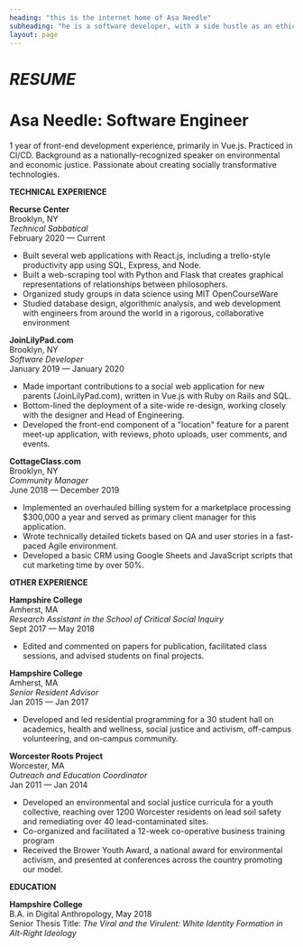 ```yaml
---
heading: "this is the internet home of Asa Needle"
subheading: "he is a software developer, with a side hustle as an ethicist."
layout: page
---
```

# *RESUME*
# **Asa Needle: Software Engineer**

1 year of front-end development experience, primarily in Vue.js. Practiced in CI/CD. Background as a nationally-recognized speaker on environmental and economic justice. Passionate about creating socially transformative technologies.

**TECHNICAL EXPERIENCE**

**Recurse Center**  
Brooklyn, NY  
_Technical Sabbatical_  
February 2020 — Current

- Built several web applications with React.js, including a trello-style productivity app using SQL, Express, and Node.
- Built a web-scraping tool with Python and Flask that creates graphical representations of relationships between philosophers.
- Organized study groups in data science using MIT OpenCourseWare
- Studied database design, algorithmic analysis, and web development with engineers from around the world in a rigorous, collaborative environment

**JoinLilyPad.com**  
Brooklyn, NY  
_Software Developer_  
January 2019 — January 2020

- Made important contributions to a social web application for new parents (JoinLilyPad.com), written in Vue.js with Ruby on Rails and SQL.
- Bottom-lined the deployment of a site-wide re-design, working closely with the designer and Head of Engineering.
- Developed the front-end component of a &quot;location&quot; feature for a parent meet-up application, with reviews, photo uploads, user comments, and events.

**CottageClass.com**  
Brooklyn, NY  
_Community Manager_  
June 2018 — December 2019

- Implemented an overhauled billing system for a marketplace processing $300,000 a year and served as primary client manager for this application.
- Wrote technically detailed tickets based on QA and user stories in a fast-paced Agile environment.
- Developed a basic CRM using Google Sheets and JavaScript scripts that cut marketing time by over 50%.

**OTHER EXPERIENCE**

**Hampshire College**  
Amherst, MA  
_Research Assistant in the School of Critical Social Inquiry_  
Sept 2017 — May 2018

- Edited and commented on papers for publication, facilitated class sessions, and advised students on final projects.

**Hampshire College**  
Amherst, MA  
_Senior Resident Advisor_   
Jan 2015 — Jan 2017  

- Developed and led residential programming for a 30 student hall on academics, health and wellness, social justice and activism, off-campus volunteering, and on-campus community.

**Worcester Roots Project**  
Worcester, MA  
_Outreach and Education Coordinator_   
Jan 2011 — Jan 2014

- Developed an environmental and social justice curricula for a youth collective, reaching over 1200 Worcester residents on lead soil safety and remediating over 40 lead-contaminated sites.
- Co-organized and facilitated a 12-week co-operative business training program
- Received the Brower Youth Award, a national award for environmental activism, and presented at conferences across the country promoting our model.

**EDUCATION**  

**Hampshire College**  
B.A. in Digital Anthropology, May 2018  
Senior Thesis Title: _The Viral and the Virulent: White Identity Formation in Alt-Right Ideology_  